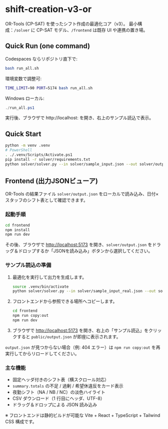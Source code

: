 # shift-creation-v3-or

OR-Tools (CP-SAT) を使ったシフト作成の最適化コア（v3）。
最小構成：`/solver` に CP-SAT モデル、`/frontend` は既存 UI や連携の置き場。

## Quick Run (one command)
Codespaces ならリポジトリ直下で:
```bash
bash run_all.sh
```

環境変数で調整可:

```bash
TIME_LIMIT=90 PORT=5174 bash run_all.sh
```

Windows ローカル:

```powershell
./run_all.ps1
```

実行後、ブラウザで http://localhost:<PORT> を開き、右上のサンプル読込で表示。

## Quick Start
```bash
python -m venv .venv
# PowerShell
. ./.venv/Scripts/Activate.ps1
pip install -r solver/requirements.txt
python solver/solver.py --in solver/sample_input.json --out solver/output.json
```

## Frontend (出力JSONビューア)
OR-Tools の結果ファイル `solver/output.json` をローカルで読み込み、日付×スタッフのシフト表として確認できます。

### 起動手順
```bash
cd frontend
npm install
npm run dev
```

その後、ブラウザで [http://localhost:5173](http://localhost:5173) を開き、`solver/output.json` をドラッグ＆ドロップするか「JSONを読み込み」ボタンから選択してください。

### サンプル読込の準備
1. 最適化を実行して出力を生成します。
   ```bash
   source .venv/bin/activate
   python solver/solver.py --in solver/sample_input_real.json --out solver/output.json --time_limit 30
   ```
2. フロントエンドから参照できる場所へコピーします。
   ```bash
   cd frontend
   npm run copy:out
   npm run dev
   ```
3. ブラウザで [http://localhost:5173](http://localhost:5173) を開き、右上の「サンプル読込」をクリックすると `public/output.json` が即座に表示されます。

`output.json` が見つからない場合（例: 404 エラー）は `npm run copy:out` を再実行してからリロードしてください。

### 主な機能
- 固定ヘッダ付きのシフト表（横スクロール対応）
- `summary.totals` の不足 / 過剰 / 希望休違反をカード表示
- 夜勤シフト（NA / NB / NC）の淡色ハイライト
- CSV ダウンロード（1 行目にヘッダ、UTF-8）
- ドラッグ＆ドロップによる JSON 読み込み

※ フロントエンドは静的ビルドが可能な Vite + React + TypeScript + Tailwind CSS 構成です。
